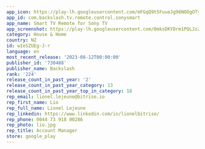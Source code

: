 ```yaml
---
app_icon: https://play-lh.googleusercontent.com/mFGqQ9t5FuueJg96NODgOTypUQ6HTARP-j4Xj0VBnrw2NMWhFCaFmfXnMJs98rkQn1eq
app_id: com.backslash.tv.remote.control.sonysmart
app_name: Smart TV Remote for Sony TV
app_screenshot: https://play-lh.googleusercontent.com/0mksDKYDrm1PQLJzZP8LpvyYaMrv0O0R1Pw1NxsdojHSwE_ucDfzV1cwViIVeAIezKU
category: House & Home
country: NZ
id: wIeSZUEg-J-r
language: en
most_recent_release: '2023-08-12T00:00:00'
publisher_id: '730488'
publisher_name: Backslash
rank: '224'
release_count_in_past_year: '2'
release_count_in_past_year_category: 13
release_count_in_past_year_top_in_category: 18
rep_email: lionel.lejeune@bitrise.io
rep_first_name: Lio
rep_full_name: Lionel Lejeune
rep_linkedin: https://www.linkedin.com/in/lionelbitrise/
rep_phone: 0044 73 918 00286
rep_photo: lio.jpg
rep_title: Account Manager
store: google_play
---
```

